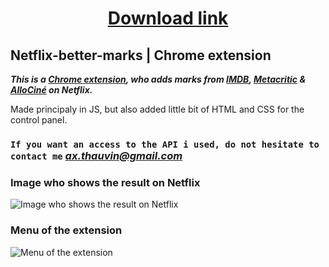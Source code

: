<a href="https://github.com/Axthauvin/Netflix-better-marks/releases"><h1 align="center"> Download link</h1></a>
## Netflix-better-marks | Chrome extension
***This is a [Chrome extension](https://developer.chrome.com/docs/extensions/), who adds marks from <a href="https://www.imdb.com/">IMDB</a>, <a href="https://www.allocine.fr/">Metacritic</a> & <a href="https://www.allocine.fr/">AlloCiné</a> on Netflix.***

Made principaly in JS, but also added little bit of HTML and CSS for the control panel.

### `If you want an access to the API i used, do not hesitate to contact me` *ax.thauvin@gmail.com*
### Image who shows the result on Netflix
![Image who shows the result on Netflix](https://github.com/Globateur/Netflix-better-marks/blob/main/NetflixBetterMarks-4.png)

### Menu of the extension
![Menu of the extension](https://github.com/Globateur/Netflix-better-marks/blob/main/NetflixBetterMarks-5.png)
